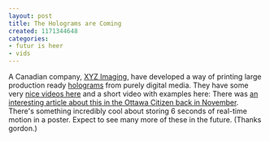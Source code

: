 ```yaml
---
layout: post
title: The Holograms are Coming
created: 1171344648
categories:
- futur is heer
- vids
---
```

A Canadian company, <a href="http://www.xyzimaging.com/">XYZ Imaging</a>, have developed a way of printing large production ready <a href="http://en.wikipedia.org/wiki/Holography">holograms</a> from purely digital media. They have some very <a href="http://www.xyzrgb.com/holos/index.html">nice videos here</a> and a short video with examples here:
<object type="application/x-shockwave-flash" data="http://www.youtube.com/v/MqRMktn-adM" width="425" height="350"><param name="movie" value="http://www.youtube.com/v/MqRMktn-adM" /><param name="wmode" value="transparent" /></object>
There was <a href="http://www.canada.com/ottawacitizen/news/business/story.html?id=1a03c433-4686-46d2-a669-854f4f03b6c8">an interesting article about this in the Ottawa Citizen back in November</a>. There's something incredibly cool about storing 6 seconds of real-time motion in a poster. Expect to see many more of these in the future. (Thanks gordon.)
